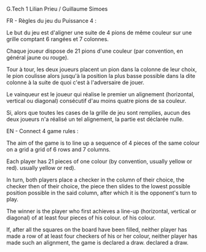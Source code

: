 G.Tech 1
Lilian Prieu / Guillaume Simoes

FR - Règles du jeu du Puissance 4 :

Le but du jeu est d'aligner une suite de 4 pions de même couleur sur
une grille comptant 6 rangées et 7 colonnes.

Chaque joueur dispose de 21 pions d'une couleur (par convention, en
général jaune ou rouge).

Tour à tour, les deux joueurs placent un pion dans la colonne de
leur choix, le pion coulisse alors jusqu'à la position la plus basse
possible dans la dite colonne à la suite de quoi c'est à
l'adversaire de jouer.

Le vainqueur est le joueur qui réalise le premier un alignement
(horizontal, vertical ou diagonal) consécutif d'au moins quatre
pions de sa couleur.

Si, alors que toutes les cases de la grille de jeu sont remplies,
aucun des deux joueurs n'a réalisé un tel alignement, la partie
est déclarée nulle.

EN - Connect 4 game rules :

The aim of the game is to line up a sequence of 4 pieces of the same colour on a grid
a grid of 6 rows and 7 columns.

Each player has 21 pieces of one colour (by convention, usually yellow or red).
usually yellow or red).

In turn, both players place a checker in the column of their choice, the checker then
of their choice, the piece then slides to the lowest possible position
possible in the said column, after which it is the opponent's turn
to play.

The winner is the player who first achieves a line-up
(horizontal, vertical or diagonal) of at least four pieces of his colour.
of his colour.

If, after all the squares on the board have been filled, neither player has made a row of at least four checkers of his or her colour,
neither player has made such an alignment, the game is declared a draw.
declared a draw.

